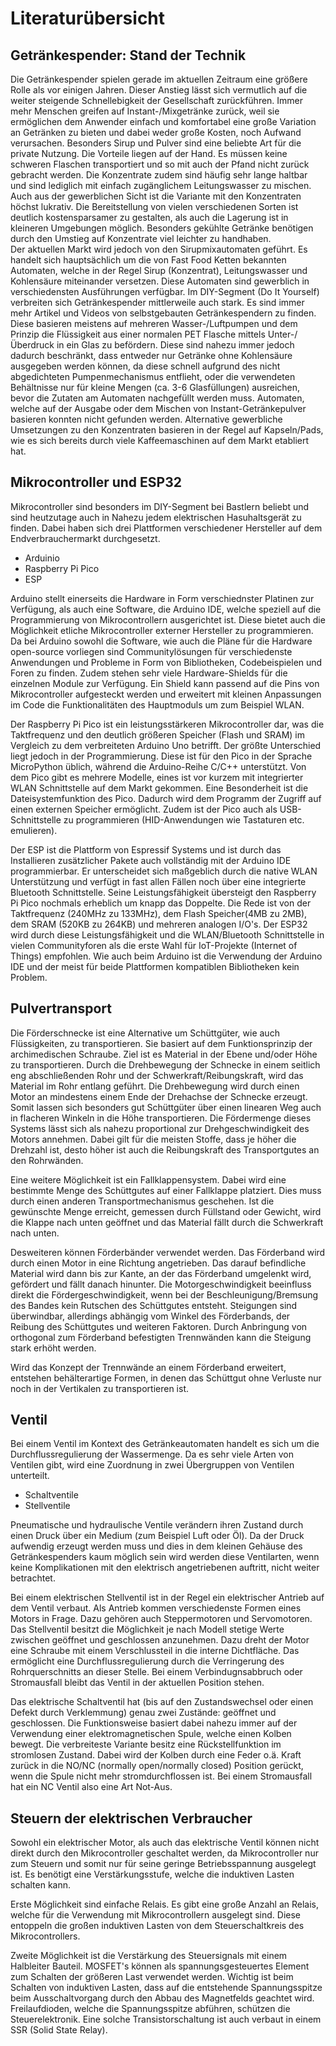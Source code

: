 # Literaturübersicht

## Getränkespender: Stand der Technik 
Die Getränkespender spielen gerade im aktuellen Zeitraum eine größere Rolle als vor einigen Jahren. Dieser Anstieg lässt sich vermutlich auf die weiter steigende Schnellebigkeit der Gesellschaft zurückführen. Immer mehr Menschen greifen auf Instant-/Mixgetränke zurück, weil sie ermöglichen  dem Anwender einfach und komfortabel eine große Variation an Getränken zu bieten und dabei weder große Kosten, noch Aufwand verursachen.
Besonders Sirup und Pulver sind eine beliebte Art für die private Nutzung. 
Die Vorteile liegen auf der Hand. Es müssen keine schweren Flaschen transportiert und so mit auch der Pfand nicht zurück gebracht werden. Die Konzentrate zudem sind häufig sehr lange haltbar und sind lediglich mit einfach zugänglichem Leitungswasser zu mischen.
Auch aus der gewerblichen Sicht ist die Variante mit den Konzentraten höchst lukrativ. Die Bereitstellung von vielen verschiedenen Sorten ist deutlich kostensparsamer zu gestalten, als auch die Lagerung ist in kleineren Umgebungen möglich. Besonders gekühlte Getränke benötigen durch den Umstieg auf Konzentrate viel leichter zu handhaben.    
Der aktuellen Markt wird jedoch von den Sirupmixautomaten geführt. Es handelt sich hauptsächlich um die von Fast Food Ketten bekannten Automaten, welche in der Regel Sirup (Konzentrat), Leitungswasser und Kohlensäure miteinander versetzen. Diese Automaten sind gewerblich in verschiedensten Ausführungen verfügbar. 
Im DIY-Segment (Do It Yourself) verbreiten sich Getränkespender mittlerweile auch stark. Es sind immer mehr Artikel und Videos von selbstgebauten Getränkespendern zu finden. Diese basieren meistens auf mehreren Wasser-/Luftpumpen und dem Prinzip die Flüssigkeit aus einer normalen PET Flasche mittels Unter-/Überdruck in ein Glas zu befördern. Diese sind nahezu immer jedoch dadurch beschränkt, dass entweder nur Getränke ohne Kohlensäure ausgegeben werden können, da diese schnell aufgrund des nicht abgedichteten Pumpenmechanismus entflieht, oder die verwendeten Behältnisse nur für kleine Mengen (ca. 3-6 Glasfüllungen) ausreichen, bevor die Zutaten am Automaten nachgefüllt werden muss.
Automaten, welche auf der Ausgabe oder dem Mischen von Instant-Getränkepulver basieren konnten nicht gefunden werden. Alternative gewerbliche Umsetzungen zu den Konzentraten basieren in der Regel auf Kapseln/Pads, wie es sich bereits durch viele Kaffeemaschinen auf dem Markt etabliert hat.

## Mikrocontroller und ESP32 

Mikrocontroller sind besonders im DIY-Segment bei Bastlern beliebt und sind heutzutage auch in Nahezu jedem elektrischen Hasuhaltsgerät zu finden. Dabei haben sich drei Plattformen verschiedener Hersteller auf dem Endverbrauchermarkt durchgesetzt.

* Arduinio
* Raspberry Pi Pico
* ESP

Arduino stellt einerseits die Hardware in Form verschiednster Platinen zur Verfügung, als auch eine Software, die Arduino IDE, welche speziell auf die Programmierung von Mikrocontrollern ausgerichtet ist. Diese bietet auch die Möglichkeit etliche Mikrocontroller externer Hersteller zu programmieren. Da bei Arduino sowohl die Software, wie auch die Pläne für die Hardware open-source vorliegen sind Communitylösungen für verschiedenste Anwendungen und Probleme in Form von Bibliotheken, Codebeispielen und Foren zu finden. Zudem stehen sehr viele Hardware-Shields für die einzelnen Module zur Verfügung. Ein Shield kann passend auf die Pins von Mikrocontroller aufgesteckt werden und erweitert mit kleinen Anpassungen im Code die Funktionalitäten des Hauptmoduls um zum Beispiel WLAN.

Der Raspberry Pi Pico ist ein leistungsstärkeren Mikrocontroller dar, was die Taktfrequenz und den deutlich größeren Speicher (Flash und SRAM) im Vergleich zu dem verbreiteten Arduino Uno betrifft. Der größte Unterschied liegt jedoch in der Programmierung. Diese ist für den Pico in der Sprache MicroPython üblich, während die Arduino-Reihe C/C++ unterstützt. Von dem Pico gibt es mehrere Modelle, eines ist vor kurzem mit integrierter WLAN Schnittstelle auf dem Markt gekommen. Eine Besonderheit ist die Dateisystemfunktion des Pico. Dadurch wird dem Programm der Zugriff auf einen externen Speicher ermöglicht. Zudem ist der Pico auch als USB-Schnittstelle zu programmieren (HID-Anwendungen wie Tastaturen etc. emulieren).

Der ESP ist die Plattform von Espressif Systems und ist durch das Installieren zusätzlicher Pakete auch vollständig mit der Arduino IDE programmierbar. Er unterscheidet sich maßgeblich durch die native WLAN Unterstützung und verfügt in fast allen Fällen noch über eine integrierte Bluetooth Schnittstelle. Seine Leistungsfähigkeit übersteigt den Raspberry Pi Pico nochmals erheblich um knapp das Doppelte. Die Rede ist von der Taktfrequenz (240MHz zu 133MHz), dem Flash Speicher(4MB zu 2MB), dem SRAM (520KB zu 264KB) und mehreren analogen I/O's. Der ESP32 wird durch diese Leistungsfähigkeit und die WLAN/Bluetooth Schnittstelle in vielen Communityforen als die erste Wahl für IoT-Projekte (Internet of Things) empfohlen. Wie auch beim Arduino ist die Verwendung der Arduino IDE und der meist für beide Plattformen kompatiblen Bibliotheken kein Problem.

## Pulvertransport

Die Förderschnecke ist eine Alternative um Schüttgüter, wie auch Flüssigkeiten, zu transportieren. Sie basiert auf dem Funktionsprinzip der archimedischen Schraube. Ziel ist es Material in der Ebene und/oder Höhe zu transportieren. Durch die Drehbewegung der Schnecke in einem seitlich eng abschließenden Rohr und der Schwerkraft/Reibungskraft, wird das Material im Rohr entlang geführt. Die Drehbewegung wird durch einen Motor an mindestens einem Ende der Drehachse der Schnecke erzeugt. Somit lassen sich besonders gut Schüttgüter über einen linearen Weg auch in flacheren Winkeln in die Höhe transportieren. Die Fördermenge dieses Systems lässt sich als nahezu proportional zur Drehgeschwindigkeit des Motors annehmen. Dabei gilt für die meisten Stoffe, dass je höher die Drehzahl ist, desto höher ist auch die Reibungskraft des Transportgutes an den Rohrwänden.

Eine weitere Möglichkeit ist ein Fallklappensystem. Dabei wird eine bestimmte Menge des Schüttgutes auf einer Fallklappe platziert. Dies muss durch einen anderen Transportmechanismus geschehen. Ist die gewünschte Menge erreicht, gemessen durch Füllstand oder Gewicht, wird die Klappe nach unten geöffnet und das Material fällt durch die Schwerkraft nach unten.

Desweiteren können Förderbänder verwendet werden. Das Förderband wird durch einen Motor in eine Richtung angetrieben. Das darauf befindliche Material wird dann bis zur Kante, an der das Förderband umgelenkt wird, gefördert und fällt danach hinunter. Die Motorgeschwindigkeit beeinfluss direkt die Fördergeschwindigkeit, wenn bei der Beschleunigung/Bremsung des Bandes kein Rutschen des Schüttgutes entsteht. Steigungen sind überwindbar, allerdings abhängig vom Winkel des Förderbands, der Reibung des Schüttgutes und weiteren Faktoren. Durch Anbringung von orthogonal zum Förderband befestigten Trennwänden kann die Steigung stark erhöht werden. 

Wird das Konzept der Trennwände an einem Förderband erweitert, entstehen  behälterartige Formen, in denen das Schüttgut ohne Verluste nur noch in der Vertikalen zu transportieren ist.

## Ventil

Bei einem Ventil im Kontext des Getränkeautomaten handelt es sich um die Durchflussregulierung der Wassermenge. Da es sehr viele Arten von Ventilen gibt, wird eine Zuordnung in zwei Übergruppen von Ventilen unterteilt.

* Schaltventile
* Stellventile

Pneumatische und hydraulische Ventile verändern ihren Zustand durch einen Druck über ein Medium (zum Beispiel Luft oder Öl). Da der Druck aufwendig erzeugt werden muss und dies in dem kleinen Gehäuse des Getränkespenders kaum möglich sein wird werden diese Ventilarten, wenn keine Komplikationen mit den elektrisch angetriebenen auftritt, nicht weiter betrachtet.

Bei einem elektrischen Stellventil ist in der Regel ein elektrischer Antrieb auf dem Ventil verbaut. Als Antrieb kommen verschiedenste Formen eines Motors in Frage. Dazu gehören auch Steppermotoren und Servomotoren. Das Stellventil besitzt die Möglichkeit je nach Modell stetige Werte zwischen geöffnet und geschlossen anzunehmen. Dazu dreht der Motor eine Schraube mit einem Verschlussteil in die interne Dichtfläche. Das ermöglicht eine Durchflussregulierung durch die Verringerung des Rohrquerschnitts an dieser Stelle. Bei einem Verbindugnsabbruch oder Stromausfall bleibt das Ventil in der aktuellen Position stehen.

Das elektrische Schaltventil hat (bis auf den Zustandswechsel oder einen Defekt durch Verklemmung) genau zwei Zustände: geöffnet und geschlossen. Die Funktionsweise basiert dabei nahezu immer auf der Verwendung einer elektromagnetischen Spule, welche einen Kolben bewegt. Die verbreiteste Variante besitz eine Rückstellfunktion im stromlosen Zustand. Dabei wird der Kolben durch eine Feder o.ä. Kraft zurück in die NO/NC (normally open/normally closed) Position gerückt, wenn die Spule nicht mehr stromdurchflossen ist. Bei einem Stromausfall hat ein NC Ventil also eine Art Not-Aus.

## Steuern der elektrischen Verbraucher

Sowohl ein elektrischer Motor, als auch das elektrische Ventil können nicht  direkt durch den Mikrocontroller geschaltet werden, da Mikrocontroller nur zum Steuern und somit nur für seine geringe Betriebsspannung ausgelegt ist. Es benötigt eine Verstärkungsstufe, welche die induktiven Lasten schalten kann.

Erste Möglichkeit sind einfache Relais. Es gibt eine große Anzahl an Relais, welche für die Verwendung mit Mikrocontrollern ausgelegt sind. Diese entoppeln die großen induktiven Lasten von dem Steuerschaltkreis des Mikrocontrollers.

Zweite Möglichkeit ist die Verstärkung des Steuersignals mit einem Halbleiter Bauteil. MOSFET's können als spannungsgesteuertes Element zum Schalten der größeren Last verwendet werden. Wichtig ist beim Schalten von induktiven Lasten, dass auf die entstehende Spannungsspitze beim Ausschaltvorgang durch den Abbau des Magnetfelds geachtet wird. Freilaufdioden, welche die Spannungsspitze abführen, schützen die Steuerelektronik. Eine solche Transistorschaltung ist auch verbaut in einem SSR (Solid State Relay).

